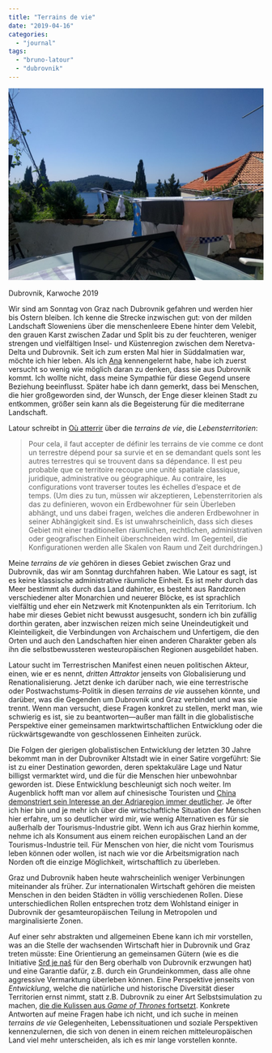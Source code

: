 ```yaml
---
title: "Terrains de vie"
date: "2019-04-16"
categories: 
  - "journal"
tags: 
  - "bruno-latour"
  - "dubrovnik"
---
```


![](images/IMG_20190416_111455-1024x768.jpg)

Dubrovnik, Karwoche 2019

Wir sind am Sonntag von Graz nach Dubrovnik gefahren und werden hier bis Ostern bleiben. Ich kenne die Strecke inzwischen gut: von der milden Landschaft Sloweniens über die menschenleere Ebene hinter dem Velebit, den grauen Karst zwischen Zadar und Split bis zu der feuchteren, weniger strengen und vielfältigen Insel- und Küstenregion zwischen dem Neretva-Delta und Dubrovnik. Seit ich zum ersten Mal hier in Süddalmatien war, möchte ich hier leben. Als ich [Ana](http://anastasijageorgi.com/ "- Anastasija Georgi") kennengelernt habe, habe ich zuerst versucht so wenig wie möglich daran zu denken, dass sie aus Dubrovnik kommt. Ich wollte nicht, dass meine Sympathie für diese Gegend unsere Beziehung beeinflusst. Später habe ich dann gemerkt, dass bei Menschen, die hier großgeworden sind, der Wunsch, der Enge dieser kleinen Stadt zu entkommen, größer sein kann als die Begeisterung für die mediterrane Landschaft.

Latour schreibt in [Où atterrir](http://www.bruno-latour.fr/node/761 "Das terrestrische Manifest | bruno-latour.fr") über die _terrains de vie_, die _Lebensterritorien_:

> Pour cela, il faut accepter de définir les terrains de vie comme ce dont un terrestre dépend pour sa survie et en se demandant quels sont les autres terrestres qui se trouvent dans sa dépendance. Il est peu probable que ce territoire recoupe une unité spatiale classique, juridique, administrative ou géographique. Au contraire, les configurations vont traverser toutes les échelles d’espace et de temps. (Um dies zu tun, müssen wir akzeptieren, Lebensterritorien als das zu definieren, wovon ein Erdbewohner für sein Überleben abhängt, und uns dabei fragen, welches die anderen Erdbewohner in seiner Abhängigkeit sind. Es ist unwahrscheinlich, dass sich dieses Gebiet mit einer traditionellen räumlichen, rechtlichen, administrativen oder geografischen Einheit überschneiden wird. Im Gegenteil, die Konfigurationen werden alle Skalen von Raum und Zeit durchdringen.)

Meine _terrains de vie_ gehören in dieses Gebiet zwischen Graz und Dubrovnik, das wir am Sonntag durchfahren haben. Wie Latour es sagt, ist es keine klassische administrative räumliche Einheit. Es ist mehr durch das Meer bestimmt als durch das Land dahinter, es besteht aus Randzonen verschiedener alter Monarchien und neuerer Blöcke, es ist sprachlich vielfältig und eher ein Netzwerk mit Knotenpunkten als ein Territorium. Ich habe mir dieses Gebiet nicht bewusst ausgesucht, sondern ich bin zufällig dorthin geraten, aber inzwischen reizen mich seine Uneindeutigkeit und Kleinteiligkeit, die Verbindungen von Archaischem und Unfertigem, die den Orten und auch den Landschaften hier einen anderen Charakter geben als ihn die selbstbewussteren westeuropäischen Regionen ausgebildet haben.

Latour sucht im Terrestrischen Manifest einen neuen politischen Akteur, einen, wie er es nennt, _dritten Attraktor_ jenseits von Globalisierung und Renationalisierung. Jetzt denke ich darüber nach, wie eine terrestrische oder Postwachstums-Politik in diesen _terrains de vie_ aussehen könnte, und darüber, was die Gegenden um Dubrovnik und Graz verbindet und was sie trennt. Wenn man versucht, diese Fragen konkret zu stellen, merkt man, wie schwierig es ist, sie zu beantworten—außer man fällt in die globalistische Perspektive einer gemeinsamen marktwirtschaftlichen Entwicklung oder die rückwärtsgewandte von geschlossenen Einheiten zurück.

Die Folgen der gierigen globalistischen Entwicklung der letzten 30 Jahre bekommt man in der Dubrovniker Altstadt wie in einer Satire vorgeführt: Sie ist zu einer Destination geworden, deren spektakuläre Lage und Natur billigst vermarktet wird, und die für die Menschen hier unbewohnbar geworden ist. Diese Entwicklung beschleunigt sich noch weiter. Im Augenblick hofft man vor allem auf chinesische Touristen und [China demonstriert sein Interesse an der Adriaregion immer deutlicher](https://www.dw.com/cda/de/161-gipfeltreffen-china-euphorie-in-dubrovnik/a-48313303 "16+1 Gipfeltreffen: China-Euphorie in Dubrovnik | Europa | DW | 13.04.2019"). Je öfter ich hier bin und je mehr ich über die wirtschaftliche Situation der Menschen hier erfahre, um so deutlicher wird mir, wie wenig Alternativen es für sie außerhalb der Tourismus-Industrie gibt. Wenn ich aus Graz hierhin komme, nehme ich als Konsument aus einem reichen europäischen Land an der Tourismus-Industrie teil. Für Menschen von hier, die nicht vom Tourismus leben können oder wollen, ist nach wie vor die Arbeitsmigration nach Norden oft die einzige Möglichkeit, wirtschaftlich zu überleben.

Graz und Dubrovnik haben heute wahrscheinlich weniger Verbinungen miteinander als früher. Zur internationalen Wirtschaft gehören die meisten Menschen in den beiden Städten in völlig verschiedenen Rollen. Diese unterschiedlichen Rollen entsprechen trotz dem Wohlstand einiger in Dubrovnik der gesamteuropäischen Teilung in Metropolen und marginalisierte Zonen.

Auf einer sehr abstrakten und allgemeinen Ebene kann ich mir vorstellen, was an die Stelle der wachsenden Wirtschaft hier in Dubrovnik und Graz treten müsste: Eine Orientierung an gemeinsamen Gütern (wie es die Initiative [Srđ je naš](http://www.srdjenas.com/srdj2/ "Srđ je naš") für den Berg oberhalb von Dubrovnik erzwungen hat) und eine Garantie dafür, z.B. durch ein Grundeinkommen, dass alle ohne aggressive Vermarktung überleben können. Eine Perspektive jenseits von _Entwicklung_, welche die natürliche und historische Diversität dieser Territorien ernst nimmt, statt z.B. Dubrovnik zu einer Art Selbstsimulation zu machen, [die die Kulissen aus _Game of Thrones_ fortsetzt](https://www.theguardian.com/tv-and-radio/gallery/2019/apr/10/dubrovnik-game-of-thrones-and-overtourism-in-pictures "Dubrovnik, Game of Thrones and overtourism – in pictures | Television & radio | The Guardian"). Konkrete Antworten auf meine Fragen habe ich nicht, und ich suche in meinen _terrains de vie_ Gelegenheiten, Lebenssituationen und soziale Perspektiven kennenzulernen, die sich von denen in einem reichen mitteleuropäischen Land viel mehr unterscheiden, als ich es mir lange vorstellen konnte.

